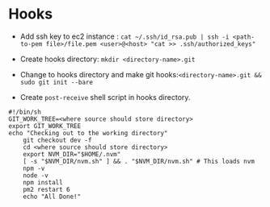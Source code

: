 # Hooks
+ Add ssh key to ec2 instance :
`cat ~/.ssh/id_rsa.pub | ssh -i <path-to-pem file>/file.pem <user>@<host> "cat >> .ssh/authorized_keys"`

+ Create hooks directory: `mkdir <directory-name>.git`
+ Change to hooks directory and make git hooks:`<directory-name>.git && sudo git init --bare`

+ Create `post-receive` shell script in hooks directory.
```
#!/bin/sh
GIT_WORK_TREE=<where source should store directory>
export GIT_WORK_TREE
echo "Checking out to the working directory"
    git checkout dev -f
    cd <where source should store directory>
    export NVM_DIR="$HOME/.nvm"
    [ -s "$NVM_DIR/nvm.sh" ] && . "$NVM_DIR/nvm.sh" # This loads nvm
    npm -v
    node -v
    npm install
    pm2 restart 6
    echo "All Done!"
```
